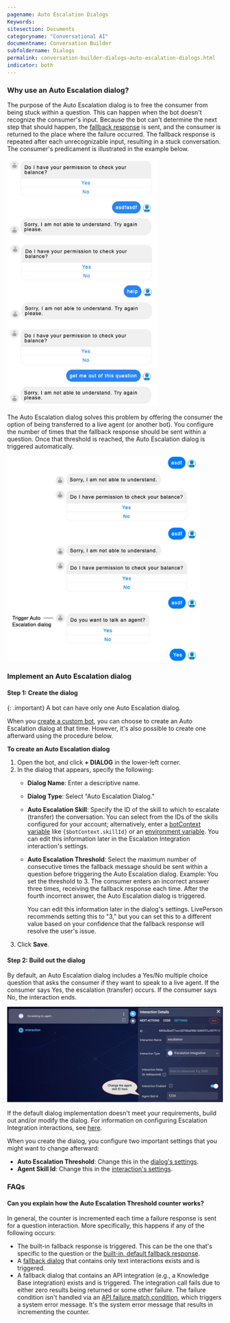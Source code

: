 ```yaml
---
pagename: Auto Escalation Dialogs
Keywords:
sitesection: Documents
categoryname: "Conversational AI"
documentname: Conversation Builder
subfoldername: Dialogs
permalink: conversation-builder-dialogs-auto-escalation-dialogs.html
indicator: both
---
```


### Why use an Auto Escalation dialog?

The purpose of the Auto Escalation dialog is to free the consumer from being stuck within a question. This can happen when the bot doesn't recognize the consumer's input. Because the bot can't determine the next step that should happen, the [fallback response]((conversation-builder-dialogs-fallback-dialogs.html)) is sent, and the consumer is returned to the place where the failure occurred. The fallback response is repeated after each unrecognizable input, resulting in a stuck conversation. The consumer's predicament is illustrated in the example below.

<img style="width:350px" src="img/ConvoBuilder/dialogs_autoEscalate1.png">

The Auto Escalation dialog solves this problem by offering the consumer the option of being transferred to a live agent (or another bot). You configure the number of times that the fallback response should be sent within a question. Once that threshold is reached, the Auto Escalation dialog is triggered automatically.

<img style="width:450px" src="img/ConvoBuilder/dialogs_autoEscalate2.png">

### Implement an Auto Escalation dialog

#### Step 1: Create the dialog

{: .important}
A bot can have only one Auto Escalation dialog.

When you [create a custom bot](conversation-builder-bots-custom-bots.html), you can choose to create an Auto Escalation dialog at that time. However, it's also possible to create one afterward using the procedure below.

**To create an Auto Escalation dialog**

1. Open the bot, and click **+ DIALOG** in the lower-left corner.
2. In the dialog that appears, specify the following:
    * **Dialog Name**: Enter a descriptive name.
    * **Dialog Type**: Select "Auto Escalation Dialog."
    * **Auto Escalation Skill**: Specify the ID of the skill to which to escalate (transfer) the conversation. You can select from the IDs of the skills configured for your account; alternatively, enter a [botContext variable](conversation-builder-variables-slots.html#variables) like `{$botContext.skillId}` or an [environment variable](conversation-builder-environment-variables.html). You can edit this information later in the Escalation Integration interaction's settings.
    * **Auto Escalation Threshold**: Select the maximum number of consecutive times the fallback message should be sent within a question before triggering the Auto Escalation dialog. Example: You set the threshold to 3. The consumer enters an incorrect answer three times, receiving the fallback response each time. After the fourth incorrect answer, the Auto Escalation dialog is triggered.
    
        You can edit this information later in the dialog's settings. LivePerson recommends setting this to "3," but you can set this to a different value based on your confidence that the fallback response will resolve the user's issue.
3. Click **Save**.

#### Step 2: Build out the dialog

By default, an Auto Escalation dialog includes a Yes/No multiple choice question that asks the consumer if they want to speak to a live agent. If the consumer says Yes, the escalation (transfer) occurs. If the consumer says No, the interaction ends.

<img style="width:800px" src="img/ConvoBuilder/dialogs_autoEscalate3.png">

If the default dialog implementation doesn't meet your requirements, build out and/or modify the dialog. For information on configuring Escalation Integration interactions, see [here](conversation-builder-interactions-integrations.html#escalation-integration-interactions).

When you create the dialog, you configure two important settings that you might want to change afterward:

* **Auto Escalation Threshold**: Change this in the [dialog's settings](conversation-builder-dialogs-dialog-basics.html#configure-dialog-settings).
* **Agent Skill Id**: Change this in the [interaction's settings](conversation-builder-interactions-details-settings.html#access-the-settings-tab).

### FAQs

#### Can you explain how the Auto Escalation Threshold counter works?

In general, the counter is incremented each time a failure response is sent for a question interaction. More specifically, this happens if any of the following occurs:

* The built-in fallback response is triggered. This can be the one that's specific to the question or the [built-in, default fallback response](conversation-builder-dialogs-fallback-dialogs.html).
* A [fallback dialog](conversation-builder-dialogs-fallback-dialogs.html) that contains only text interactions exists and is triggered.
* A fallback dialog that contains an API integration (e.g., a Knowledge Base integration) exists and is triggered. The integration call fails due to either zero results being returned or some other failure. The failure condition isn't handled via an [API failure match condition](conversation-builder-interactions-integrations.html#defining-conditions-based-on-the-result-of-the-api-integration), which triggers a system error message. It's the system error message that results in incrementing the counter.